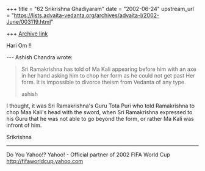+++
title = "62 Srikrishna Ghadiyaram"
date = "2002-06-24"
upstream_url = "https://lists.advaita-vedanta.org/archives/advaita-l/2002-June/003119.html"

+++
[Archive link](https://lists.advaita-vedanta.org/archives/advaita-l/2002-June/003119.html)

Hari Om !!

--- Ashish Chandra <ramkisno at HOTMAIL.COM> wrote:
> Sri Ramakrishna has told of Ma Kali
> appearing before him
> with an axe in her hand asking him to chop her form
> as he could not get
> past Her form. It is impossible to divorce theism
> from Vedanta of any type.
>
> ashish


I thought, it was Sri Ramakrishna's Guru Tota Puri who
told Ramakrishna to chop Maa Kali's head with the
sword, when Sri Ramakrishna expressed to his Guru that
he was not able to go beyond the form, or rather Ma
Kali was infront of him.

Srikrishna


__________________________________________________
Do You Yahoo!?
Yahoo! - Official partner of 2002 FIFA World Cup
http://fifaworldcup.yahoo.com

